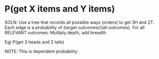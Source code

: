 # P(get X items and Y items)

SOLN: Use a tree that records all possible ways (orders) to get 3H and 2T. Each edge is a probability of (target outcomes)/(all outcomes). For all RELEVANT outcomes: Multiply depth, add breadth

Eg) P(get 3 heads and 2 tails)

NOTE: This is dependent probability